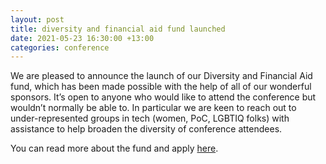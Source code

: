 ```yaml
---
layout: post
title: diversity and financial aid fund launched
date: 2021-05-23 16:30:00 +13:00
categories: conference
---
```


We are pleased to announce the launch of our Diversity and Financial Aid fund, which has been made possible with the help of all of our wonderful sponsors. It’s open to anyone who would like to attend the conference but wouldn’t normally be able to. In particular we are keen to reach out to under-represented groups in tech (women, PoC, LGBTIQ folks) with assistance to help broaden the diversity of conference attendees.

You can read more about the fund and apply <a href="/diversity-and-financial-aid-fund">
here</a>.
